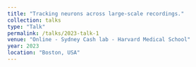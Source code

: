 ```yaml
---
title: "Tracking neurons across large-scale recordings."
collection: talks
type: "Talk"
permalink: /talks/2023-talk-1
venue: "Online - Sydney Cash lab - Harvard Medical School"
year: 2023
location: "Boston, USA"
---
```



